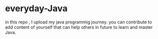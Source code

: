 # everyday-Java

in this repo , I upload my java programmig journey. you can contribute to add content of yourself that can help others in future to learn and master Java.
